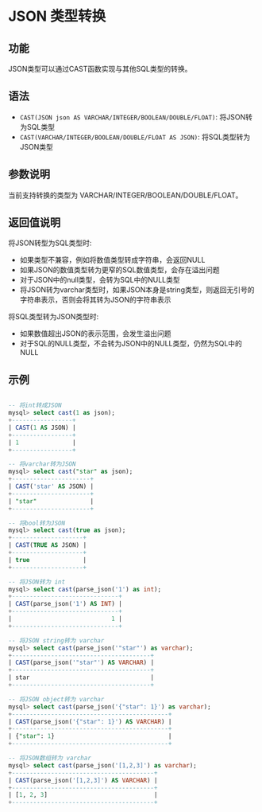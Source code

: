 # JSON 类型转换

## 功能

JSON类型可以通过CAST函数实现与其他SQL类型的转换。

## 语法

- `CAST(JSON json AS VARCHAR/INTEGER/BOOLEAN/DOUBLE/FLOAT)`: 将JSON转为SQL类型
- `CAST(VARCHAR/INTEGER/BOOLEAN/DOUBLE/FLOAT AS JSON)`: 将SQL类型转为JSON类型

## 参数说明

当前支持转换的类型为 VARCHAR/INTEGER/BOOLEAN/DOUBLE/FLOAT。

## 返回值说明

将JSON转型为SQL类型时:

- 如果类型不兼容，例如将数值类型转成字符串，会返回NULL
- 如果JSON的数值类型转为更窄的SQL数值类型，会存在溢出问题
- 对于JSON中的null类型，会转为SQL中的NULL类型
- 将JSON转为varchar类型时，如果JSON本身是string类型，则返回无引号的字符串表示，否则会将其转为JSON的字符串表示

将SQL类型转为JSON类型时:

- 如果数值超出JSON的表示范围，会发生溢出问题
- 对于SQL的NULL类型，不会转为JSON中的NULL类型，仍然为SQL中的NULL

## 示例

```sql

-- 将int转成JSON
mysql> select cast(1 as json);
+-----------------+
| CAST(1 AS JSON) |
+-----------------+
| 1               |
+-----------------+

-- 将varchar转为JSON
mysql> select cast("star" as json);
+----------------------+
| CAST('star' AS JSON) |
+----------------------+
| "star"               |
+----------------------+

-- 将bool转为JSON
mysql> select cast(true as json);
+--------------------+
| CAST(TRUE AS JSON) |
+--------------------+
| true               |
+--------------------+

-- 将JSON转为 int
mysql> select cast(parse_json('1') as int);
+------------------------------+
| CAST(parse_json('1') AS INT) |
+------------------------------+
|                            1 |
+------------------------------+

-- 将JSON string转为 varchar
mysql> select cast(parse_json('"star"') as varchar);
+---------------------------------------+
| CAST(parse_json('"star"') AS VARCHAR) |
+---------------------------------------+
| star                                  |
+---------------------------------------+

-- 将JSON object转为 varchar
mysql> select cast(parse_json('{"star": 1}') as varchar);
+--------------------------------------------+
| CAST(parse_json('{"star": 1}') AS VARCHAR) |
+--------------------------------------------+
| {"star": 1}                                |
+--------------------------------------------+

-- 将JSON数组转为 varchar
mysql> select cast(parse_json('[1,2,3]') as varchar);
+----------------------------------------+
| CAST(parse_json('[1,2,3]') AS VARCHAR) |
+----------------------------------------+
| [1, 2, 3]                              |
+----------------------------------------+


```